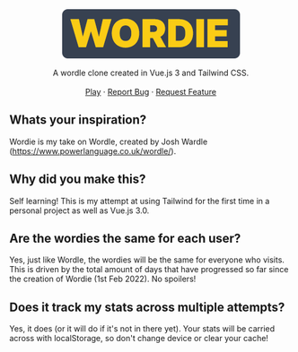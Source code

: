 <div align="center">
  <a href="https://github.com/stuartajd/wordie">
    <img src="images/wordie.png" alt="Logo">
  </a>

  <p align="center">
    A wordle clone created in Vue.js 3 and Tailwind CSS.
    <br /><br />
    <a href="http://stuartajd.github.io/wordie">Play</a>
    ·
    <a href="https://github.com/stuartajd/wordie/issues">Report Bug</a>
    ·
    <a href="https://github.com/stuartajd/wordie/issues">Request Feature</a>
  </p>
</div>

## Whats your inspiration?
Wordie is my take on Wordle, created by Josh Wardle (https://www.powerlanguage.co.uk/wordle/).

## Why did you make this?
Self learning! This is my attempt at using Tailwind for the first time in a personal project as well as Vue.js 3.0. 

## Are the wordies the same for each user?
Yes, just like Wordle, the wordies will be the same for everyone who visits. This is driven by the total amount of days that have progressed so far since the creation of Wordie (1st Feb 2022). No spoilers!

## Does it track my stats across multiple attempts?
Yes, it does (or it will do if it's not in there yet). Your stats will be carried across with localStorage, so don't change device or clear your cache!